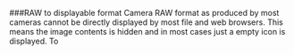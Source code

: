 ###RAW to displayable format
Camera RAW format as produced by most cameras cannot be directly displayed by most file and web browsers. This means the image contents is hidden and in most cases just a empty icon is displayed. To 




